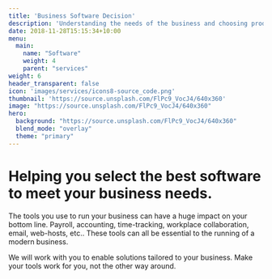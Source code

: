 ```yaml
---
title: 'Business Software Decision'
description: 'Understanding the needs of the business and choosing product solutions.'
date: 2018-11-28T15:15:34+10:00
menu:
  main:
    name: "Software"
    weight: 4
    parent: "services"
weight: 6
header_transparent: false
icon: 'images/services/icons8-source_code.png'
thumbnail: 'https://source.unsplash.com/FlPc9_VocJ4/640x360'
image: "https://source.unsplash.com/FlPc9_VocJ4/640x360"
hero:
  background: "https://source.unsplash.com/FlPc9_VocJ4/640x360"
  blend_mode: "overlay"
  theme: "primary"
---
```


# Helping you select the best software to meet your business needs.

The tools you use to run your business can have a huge impact on your bottom line. Payroll, accounting, time-tracking, workplace collaboration, email, web-hosts, etc.. These tools can all be essential to the running of a modern business.

We will work with you to enable solutions tailored to your business. Make your tools work for you, not the other way around.
